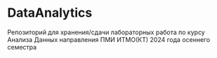 # DataAnalytics
Репозиторий для хранения/сдачи лабораторных работа по курсу Анализа Данных направления ПМИ ИТМО(КТ) 2024 года осеннего семестра

